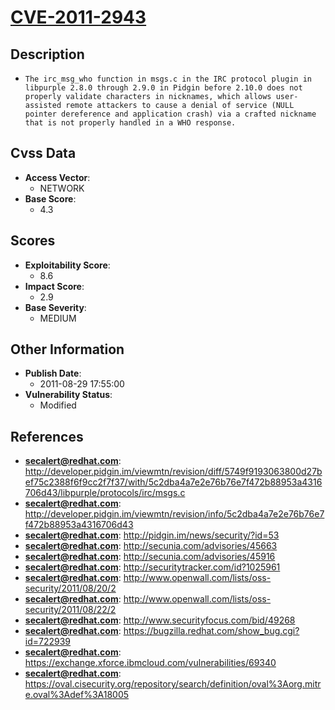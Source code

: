 
# [CVE-2011-2943](http://developer.pidgin.im/viewmtn/revision/diff/5749f9193063800d27bef75c2388f6f9cc2f7f37/with/5c2dba4a7e2e76b76e7f472b88953a4316706d43/libpurple/protocols/irc/msgs.c)

## Description

- `The irc_msg_who function in msgs.c in the IRC protocol plugin in libpurple 2.8.0 through 2.9.0 in Pidgin before 2.10.0 does not properly validate characters in nicknames, which allows user-assisted remote attackers to cause a denial of service (NULL pointer dereference and application crash) via a crafted nickname that is not properly handled in a WHO response.`

## Cvss Data

- **Access Vector**:
  - NETWORK
- **Base Score**:
  - 4.3

## Scores

- **Exploitability Score**:
  - 8.6
- **Impact Score**:
  - 2.9
- **Base Severity**:
  - MEDIUM

## Other Information

- **Publish Date**:
  - 2011-08-29 17:55:00
- **Vulnerability Status**:
  - Modified

## References

- **secalert@redhat.com**: http://developer.pidgin.im/viewmtn/revision/diff/5749f9193063800d27bef75c2388f6f9cc2f7f37/with/5c2dba4a7e2e76b76e7f472b88953a4316706d43/libpurple/protocols/irc/msgs.c
- **secalert@redhat.com**: http://developer.pidgin.im/viewmtn/revision/info/5c2dba4a7e2e76b76e7f472b88953a4316706d43
- **secalert@redhat.com**: http://pidgin.im/news/security/?id=53
- **secalert@redhat.com**: http://secunia.com/advisories/45663
- **secalert@redhat.com**: http://secunia.com/advisories/45916
- **secalert@redhat.com**: http://securitytracker.com/id?1025961
- **secalert@redhat.com**: http://www.openwall.com/lists/oss-security/2011/08/20/2
- **secalert@redhat.com**: http://www.openwall.com/lists/oss-security/2011/08/22/2
- **secalert@redhat.com**: http://www.securityfocus.com/bid/49268
- **secalert@redhat.com**: https://bugzilla.redhat.com/show_bug.cgi?id=722939
- **secalert@redhat.com**: https://exchange.xforce.ibmcloud.com/vulnerabilities/69340
- **secalert@redhat.com**: https://oval.cisecurity.org/repository/search/definition/oval%3Aorg.mitre.oval%3Adef%3A18005
